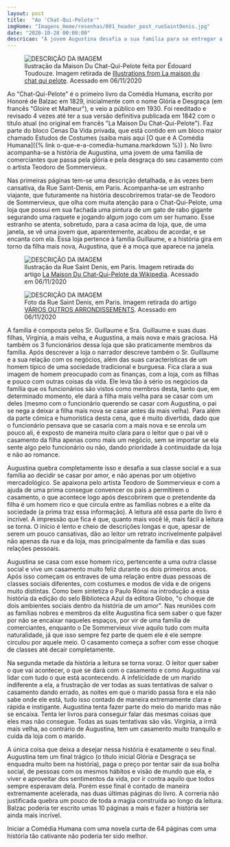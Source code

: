```yaml
---
layout: post
title:  "Ao 'Chat-Qui-Pelote'"
imgHome: "Imagens_Home/resenhas/001_header_post_rueSaintDenis.jpg"
date: "2020-10-28 00:00:00"
descricao: "A jovem Augustina desafia a sua família para se entregar a uma paixão por uma pessoa pertencente a um mundo e sociedade totalmente diferentes dos dela. Aqui vemos 1o choque de dois ambientes sociais dentro da história de um amor'."
---
```


<figure class="image">
  <img src="{{site.baseurl}}/images_posts/001-ao-chat-qui-pelote/perceived-sentinel-stranger.jpg" alt="DESCRIÇÃO DA IMAGEM">
  <figcaption>Ilustração da Maison Du Chat-Qui-Pelote feita por Édouard Toudouze. Imagem retirada de <a target="_blank" href="https://www.oldbookillustrations.com/titles/la-maison-du-chat-qui-pelote/">Illustrations from La maison du chat qui pelote</a>. Acessado em 06/11/2020
</figcaption>
</figure>

Ao "Chat-Qui-Pelote" é o primeiro livro da Comédia Humana, escrito por Honoré de Balzac em 1829, inicialmente com o nome Glória e Desgraça (em francês "Gloire et Malheur"), e veio a público em 1930. Foi reeditado e revisado 4 vezes até ter a sua versão definitiva publicada em 1842 com o título atual (no original em francês "La Maison Du Chat-Qui-Pelote"). Faz parte do bloco Cenas Da Vida privada, que está contido em um bloco maior chamado Estudos de Costumes (saiba mais aqui [O que é A Comédia Humana]({% link o-que-e-a-comedia-humana.markdown %}) ). No livro acompanha-se a história de Augustina, uma jovem de uma família de comerciantes que passa pela glória e pela desgraça do seu casamento com o artista Teodoro de Sommervieux.

Nas primeiras páginas tem-se uma descrição detalhada, e às vezes bem cansativa, da Rue Saint-Denis, em Paris. Acompanha-se um estranho viajante, que futuramente na história descobriremos tratar-se de Teodoro de Sommervieux, que olha com muita atenção para o Chat-Qui-Pelote, uma loja que possui em sua fachada uma pintura de um gato de rabo gigante segurando uma raquete e jogando algum jogo com um ser humano. Esse estranho se atenta, sobretudo, para a casa acima da loja, que, de uma janela, se vê uma jovem que, aparentemente, acabou de acordar, e se encanta com ela. Essa loja pertence à família Guillaume, e a história gira em torno da filha mais nova, Augustina, que é a moça que aparece na janela.


<figure class="image">
  <img src="{{site.baseurl}}/images_posts/001-ao-chat-qui-pelote/Rue_Saint_Denis.jpg" alt="DESCRIÇÃO DA IMAGEM">
  <figcaption>Ilustração da Rue Saint Denis, em Paris. Imagem retirada do artigo <a target="_blank" href="https://pt.wikipedia.org/wiki/La_Maison_du_chat-qui-pelote">La Maison Du Chat-Qui-Pelote da Wikipedia</a>. Acessado em 06/11/2020
</figcaption>
</figure>


<figure class="image">
  <img src="{{site.baseurl}}/images_posts/001-ao-chat-qui-pelote/Rue_Saint_Denis_Photo.jpg" alt="DESCRIÇÃO DA IMAGEM">
  <figcaption>Foto da Rue Saint Denis, em Paris. Imagem retirada do artigo <a target="_blank" href="https://www.itinerariodeviagem.com/destinos/varios-outros-arrondissement/">VÁRIOS OUTROS ARRONDISSEMENTS</a>. Acessado em 06/11/2020</figcaption>
</figure>

A família é composta pelos Sr. Guillaume e Sra. Guillaume e suas duas filhas, Virgínia, a mais velha, e Augustina, a mais nova e mais graciosa. Há também os 3 funcionários dessa loja que são praticamente membros da família. Após descrever a loja o narrador descreve também o Sr. Guillaume e a sua relação com os negócios, além das suas características de um homem típico de uma sociedade tradicional e burguesa. Fica clara a sua imagem de homem preocupado com as finanças, com a loja, com as filhas e pouco com outras coisas da vida. Ele leva tão à sério os negócios da família que os funcionários são vistos como membros desta, tanto que, em determinado momento, ele dará a filha mais velha para se casar com um deles (mesmo com o funcionário querendo se casar com Augustina, o pai se nega a deixar a filha mais nova se casar antes da mais velha). Para além da parte cômica e humorística desta cena, que é muito divertida, dado que o funcionário pensava que se casaria com a mais nova e se enrola um pouco ali, é exposto de maneira muito clara para o leitor que o pai vê o casamento da filha apenas como mais um negócio, sem se importar se ela sente algo pelo funcionário ou não, dando prioridade à continuidade da loja e não ao romance.

Augustina quebra completamente isso e desafia a sua classe social e a sua família ao decidir se casar por amor, e não apenas por um objetivo mercadológico. Se apaixona pelo artista Teodoro de Sommervieux e com a ajuda de uma prima consegue convencer os pais a permitirem o casamento, o que acontece logo após descobrirem que o pretendente da filha é um homem rico e que circula entre as famílias nobres e a elite da sociedade (a prima traz essa informação). A leitura até essa parte do livro é incrível. A impressão que fica é que, quanto mais você lê, mais fácil a leitura se torna. O início é lento e cheio de descrições longas e que, apesar de serem um pouco cansativas, dão ao leitor um retrato incrivelmente palpável não apenas da rua e da loja, mas principalmente da família e das suas relações pessoais.

Augustina se casa com esse homem rico, pertencente a uma outra classe social e vive um casamento muito feliz durante os dois primeiros anos. Após isso começam os entraves de uma relação entre duas pessoas de classes sociais diferentes, com costumes e modos de vida e de origens muito distintas. Como bem sintetiza o Paulo Rónai na introdução a essa história da edição do selo Biblioteca Azul da editora Globo, "o choque de dois ambientes sociais dentro da história de um amor". Nas reuniões com as famílias nobres e membros da elite Augustina fica sem saber o que fazer por não se encaixar naqueles espaços, por vir de uma família de comerciantes, enquanto o De Sommervieux vive aquilo tudo com muita naturalidade, já que isso sempre fez parte de quem ele é ele sempre circulou por aquele meio. O casamento começa a sofrer com esse choque de classes até decair completamente.

Na segunda metade da história a leitura se torna voraz. O leitor quer saber o que vai acontecer, o que se dará com o casamento e como Augustina vai lidar com tudo o que está acontecendo. A infelicidade de um marido indiferente a ela, a frustração de ver todas as suas tentativas de salvar o casamento dando errado, as noites em que o marido passa fora e ela não sabe onde ele está, tudo isso contado de maneira extremamente clara e rápida e instigante. Augustina tenta fazer parte do meio do marido mas não se encaixa. Tenta ler livros para conseguir falar das mesmas coisas que eles mas não consegue. Todas as suas tentativas são vãs. Virgínia, a irmã mais velha, ao contrário de Augustina, tem um casamento muito tranquilo e cuida da loja com o marido.

A única coisa que deixa a desejar nessa história é exatamente o seu final. Augustina tem um final trágico (o título inicial Glória e Desgraça se enquadra muito bem na história), paga o preço por tentar sair da sua bolha social, de pessoas com os mesmos hábitos e visão de mundo que ela, e viver e aproveitar dos sentimentos da vida, por ir contra aquilo que todos sempre esperavam dela. Porém esse final é contado de maneira extremamente acelerada, nas duas últimas páginas do livro. A correria não justificada quebra um pouco de toda a magia construída ao longo da leitura. Balzac poderia ter escrito umas 10 páginas a mais e fazer a história ser ainda mais incrível.

Iniciar a Comédia Humana com uma novela curta de 64 páginas com uma história tão cativante não poderia ter sido melhor.